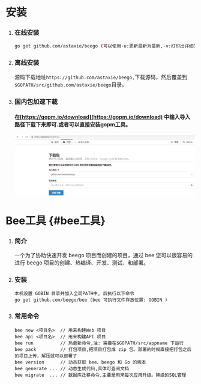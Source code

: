 # **安装**

1. ### 在线安装

   ```bash
   go get github.com/astaxie/beego (可以使用-u:更新最新为最新,-v:打印出详细的获取信息 和 -x:打印安装过程执行的命令)
   ```
2. ### 离线安装

   源码下载地址`https://github.com/astaxie/beego,`下载源码，然后覆盖到`$GOPATH/src/github.com/astaxie/beego`目录。

3. ### 国内包加速下载

   #### 在[https://gopm.io/download](https://gopm.io/download) 中输入导入路径下载下来即可.或者可以直接安装gopm工具。

   ![](/assets/gopm_download.png)

# Bee工具 {#bee工具}

1. ### 简介

   一个为了协助快速开发 beego 项目而创建的项目，通过 bee 您可以很容易的进行 beego 项目的创建、热编译、开发、测试、和部署。

2. ### 安装

   ```
   本机设置 GOBIN 目录并加入全局PATH中, 后执行以下命令
   go get github.com/beego/bee (bee 可执行文件存放位置: GOBIN )
   ```
3. ### 常用命令

   ```
   bee new <项目名>  // 用来构建Web 项目
   bee api <项目名>  // 用来构建API 项目
   bee run          // 热更新命令,注: 需要在$GOPATH/src/appname 下运行
   bee pack         // 打包项目,把项目打包成 zip 包。部署的时候直接把打包之后的项目上传，解压就可以部署了
   bee version      // 动态获取 bee、beego 和 Go 的版本
   bee generate ... // 动态生成代码,具体可查阅文档
   bee migrate  ... // 数据库迁移命令,主要是用来每次应用升级。降级的SQL管理
   ```



